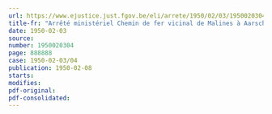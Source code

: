 ```yaml
---
url: https://www.ejustice.just.fgov.be/eli/arrete/1950/02/03/1950020304/justel
title-fr: "Arrêté ministériel Chemin de fer vicinal de Malines à Aarschot avec extension de Keerbergen à Haacht. - Tableau des distances et plan de sectionnement."
date: 1950-02-03
source:
number: 1950020304
page: 888888
case: 1950-02-03/04
publication: 1950-02-08
starts:
modifies:
pdf-original:
pdf-consolidated:
---
```


